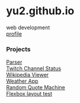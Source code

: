 # yu2.github.io
web development<br>
<a href="https://github.com/yu2" target="_blank">profile</a><br>

### Projects
<a href="http://yu2.github.io/parser" target="_blank">Parser</a><br>
<a href="http://yu2.github.io/twitch/twitch.html" target="_blank">Twitch Channel Status</a><br>
<a href="http://yu2.github.io/wiki/wiki.html" target="_blank">Wikipedia Viewer</a><br>
<a href="http://yu2.github.io/weather/weather.html" target="_blank">Weather App</a><br>
<a href="http://yu2.github.io/quote/quote2.html" target="_blank">Random Quote Machine</a><br>
<a href="http://yu2.github.io/quote/flex.html" target="_blank">Flexbox layout test</a><br>
